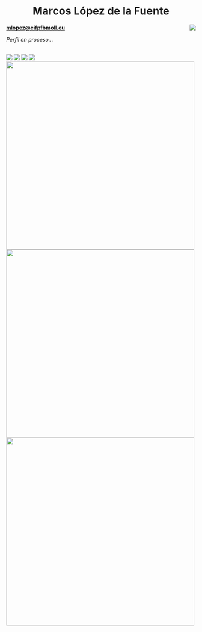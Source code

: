 <h1 align="center">Marcos López de la Fuente</h1>

<img align="right" src="https://komarev.com/ghpvc/?username=Marcos-Lopez-de-la-Fuente"/>

**mlopez@cifpfbmoll.eu**

*Perfil en proceso...*

</br>

<img src="https://github-readme-stats.vercel.app/api?username=Marcos-Lopez-de-la-Fuente&count_private=true&show_icons=true&theme=algolia">

<img src="https://github-readme-stats.vercel.app/api/top-langs/?username=Marcos-Lopez-de-la-Fuente&theme=algolia&layout=compact&langs_count=100">

<img src="https://github-profile-trophy.vercel.app/?username=Marcos-Lopez-de-la-Fuente&theme=algolia">



<img src="https://github-readme-stats.vercel.app/api/wakatime?username=MarcosLopez&theme=algolia&layout=compact">

<img src="https://wakatime.com/share/@MarcosLopez/bc57123e-6967-414b-bce0-d39569d2cd78.svg" width="500">
<img src="https://wakatime.com/share/@MarcosLopez/9bb50e0c-3031-48bd-9f57-7203195d8173.svg" width="500">

<img src="https://wakatime.com/share/@MarcosLopez/efe80382-32fb-45d9-aac9-762e316a2523.svg" width="500">
